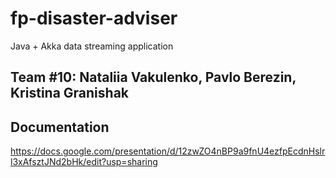# fp-disaster-adviser
Java + Akka data streaming application

## Team #10: Nataliia Vakulenko, Pavlo Berezin, Kristina Granishak

## Documentation 
https://docs.google.com/presentation/d/12zwZO4nBP9a9fnU4ezfpEcdnHslrl3xAfsztJNd2bHk/edit?usp=sharing
